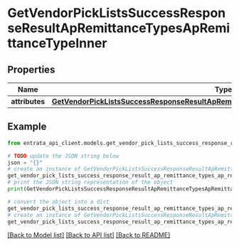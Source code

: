 # GetVendorPickListsSuccessResponseResultApRemittanceTypesApRemittanceTypeInner


## Properties

Name | Type | Description | Notes
------------ | ------------- | ------------- | -------------
**attributes** | [**GetVendorPickListsSuccessResponseResultApRemittanceTypesApRemittanceTypeInnerAttributes**](GetVendorPickListsSuccessResponseResultApRemittanceTypesApRemittanceTypeInnerAttributes.md) |  | 

## Example

```python
from entrata_api_client.models.get_vendor_pick_lists_success_response_result_ap_remittance_types_ap_remittance_type_inner import GetVendorPickListsSuccessResponseResultApRemittanceTypesApRemittanceTypeInner

# TODO update the JSON string below
json = "{}"
# create an instance of GetVendorPickListsSuccessResponseResultApRemittanceTypesApRemittanceTypeInner from a JSON string
get_vendor_pick_lists_success_response_result_ap_remittance_types_ap_remittance_type_inner_instance = GetVendorPickListsSuccessResponseResultApRemittanceTypesApRemittanceTypeInner.from_json(json)
# print the JSON string representation of the object
print(GetVendorPickListsSuccessResponseResultApRemittanceTypesApRemittanceTypeInner.to_json())

# convert the object into a dict
get_vendor_pick_lists_success_response_result_ap_remittance_types_ap_remittance_type_inner_dict = get_vendor_pick_lists_success_response_result_ap_remittance_types_ap_remittance_type_inner_instance.to_dict()
# create an instance of GetVendorPickListsSuccessResponseResultApRemittanceTypesApRemittanceTypeInner from a dict
get_vendor_pick_lists_success_response_result_ap_remittance_types_ap_remittance_type_inner_from_dict = GetVendorPickListsSuccessResponseResultApRemittanceTypesApRemittanceTypeInner.from_dict(get_vendor_pick_lists_success_response_result_ap_remittance_types_ap_remittance_type_inner_dict)
```
[[Back to Model list]](../README.md#documentation-for-models) [[Back to API list]](../README.md#documentation-for-api-endpoints) [[Back to README]](../README.md)


